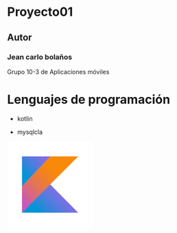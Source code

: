 # Proyecto01
## Autor
### Jean carlo bolaños

Grupo 10-3 de Aplicaciones móviles 

# Lenguajes de programación 
- kotlin 

- mysqlcla


![logo kotlin](imagenes/pCfEzr6L.png)




